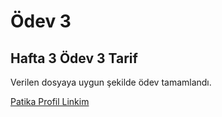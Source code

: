 # Ödev 3 

## Hafta 3 Ödev 3 Tarif

Verilen  dosyaya uygun şekilde ödev tamamlandı.

[Patika Profil Linkim](https://app.patika.dev/bozkurtcagri)
